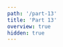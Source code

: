 ```yaml
---
path: '/part-13'
title: 'Part 13'
overview: true
hidden: true
---
```


<pages-in-this-section></pages-in-this-section>

<exercises-in-this-section></exercises-in-this-section>
